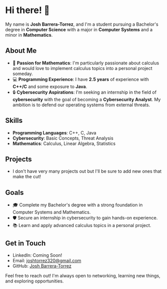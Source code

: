 # Hi there! 👋
My name is **Josh Barrera-Torrez**, and I'm a student pursuing a Bachelor's degree in **Computer Science** with a major in **Computer Systems** and a minor in **Mathematics**.

## About Me
- 🧮 **Passion for Mathematics**: I'm particularly passionate about calculus and would love to implement calculus topics into a personal project someday.
- 💻 **Programming Experience**: I have **2.5 years** of experience with **C++/C** and some exposure to **Java**.
- 🔒 **Cybersecurity Aspirations**: I'm seeking an internship in the field of **cybersecurity** with the goal of becoming a **Cybersecurity Analyst**. My ambition is to defend our operating systems from external threats.

## Skills
- **Programming Languages**: C++, C, Java
- **Cybersecurity**: Basic Concepts, Threat Analysis
- **Mathematics**: Calculus, Linear Algebra, Statistics

## Projects
- I don't have very many projects out but I'll be sure to add new ones that make the cut!

## Goals
- 🎓 Complete my Bachelor's degree with a strong foundation in Computer Systems and Mathematics.
- 🛡️ Secure an internship in cybersecurity to gain hands-on experience.
- 📚 Learn and apply advanced calculus topics in a personal project.

## Get in Touch
- LinkedIn: Coming Soon!
- Email: [joshtorrez320@gmail.com](mailto:joshtorrez320@gmail.com)
- GitHub: [Josh Barrera-Torrez](https://github.com/JoshxB-T)

Feel free to reach out! I'm always open to networking, learning new things, and exploring opportunities.
